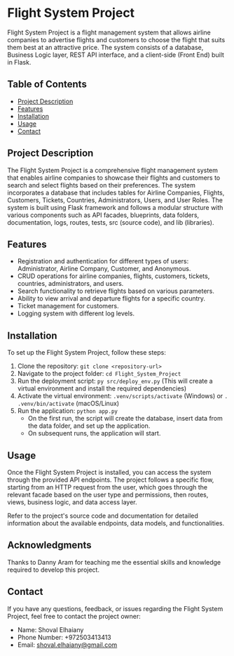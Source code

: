 # Flight System Project

Flight System Project is a flight management system that allows airline companies to advertise flights and customers to choose the flight that suits them best at an attractive price. The system consists of a database, Business Logic layer, REST API interface, and a client-side (Front End) built in Flask.

## Table of Contents

- [Project Description](#project-description)
- [Features](#features)
- [Installation](#installation)
- [Usage](#usage)
- [Contact](#contact)

## Project Description

The Flight System Project is a comprehensive flight management system that enables airline companies to showcase their flights and customers to search and select flights based on their preferences. The system incorporates a database that includes tables for Airline Companies, Flights, Customers, Tickets, Countries, Administrators, Users, and User Roles. The system is built using Flask framework and follows a modular structure with various components such as API facades, blueprints, data folders, documentation, logs, routes, tests, src (source code), and lib (libraries).

## Features

- Registration and authentication for different types of users: Administrator, Airline Company, Customer, and Anonymous.
- CRUD operations for airline companies, flights, customers, tickets, countries, administrators, and users.
- Search functionality to retrieve flights based on various parameters.
- Ability to view arrival and departure flights for a specific country.
- Ticket management for customers.
- Logging system with different log levels.

## Installation

To set up the Flight System Project, follow these steps:

1. Clone the repository: `git clone <repository-url>`
2. Navigate to the project folder: `cd Flight_System_Project`
3. Run the deployment script: `py src/deploy_env.py` (This will create a virtual environment and install the required dependencies)
4. Activate the virtual environment: `.venv/scripts/activate` (Windows) or `. .venv/bin/activate` (macOS/Linux)
5. Run the application: `python app.py`
   - On the first run, the script will create the database, insert data from the data folder, and set up the application.
   - On subsequent runs, the application will start.

## Usage

Once the Flight System Project is installed, you can access the system through the provided API endpoints. The project follows a specific flow, starting from an HTTP request from the user, which goes through the relevant facade based on the user type and permissions, then routes, views, business logic, and data access layer.

Refer to the project's source code and documentation for detailed information about the available endpoints, data models, and functionalities.

## Acknowledgments

Thanks to Danny Aram for teaching me the essential skills and knowledge required to develop this project.

## Contact

If you have any questions, feedback, or issues regarding the Flight System Project, feel free to contact the project owner:

- Name: Shoval Elhaiany
- Phone Number: +972503413413
- Email: shoval.elhaiany@gmail.com